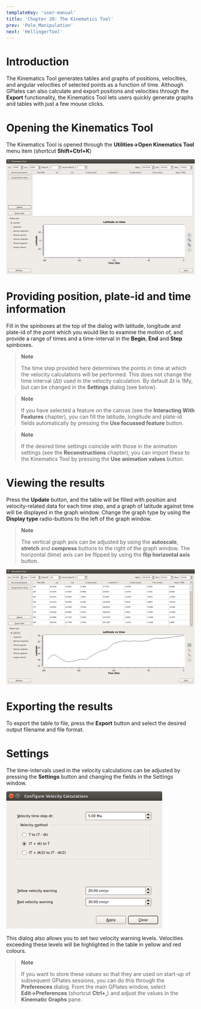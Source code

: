 ```yaml
---
templateKey: 'user-manual'
title: 'Chapter 20: The Kinematics Tool'
prev: 'Pole_Manipulation'
next: 'HellingerTool'
---
```


Introduction
============

The Kinematics Tool generates tables and graphs of positions, velocities, and angular velocities of selected points as a function of time. Although GPlates can also calculate and export positions and velocities through the **Export** functionality, the Kinematics Tool lets users quickly generate graphs and tables with just a few mouse clicks.

Opening the Kinematics Tool
===========================

The Kinematics Tool is opened through the **Utilities→Open Kinematics Tool** menu item (shortcut **Shift+Ctrl+K**)

![](screenshots/KinematicsToolStart.png)

Providing position, plate-id and time information
=================================================

Fill in the spinboxes at the top of the dialog with latitude, longitude and plate-id of the point which you would like to examine the motion of, and provide a range of times and a time-interval in the **Begin**, **End** and **Step** spinboxes.

> **Note**
>
> The time step provided here determines the points in time at which the velocity calculations will be performed. This does not change the time interval (Δt) used in the velocity calculation. By default Δt is 1My, but can be changed in the **Settings** dialog (see below).

> **Note**
>
> If you have selected a feature on the canvas (see the **Interacting With Features** chapter), you can fill the latitude, longitude and plate-id fields automatically by pressing the **Use focussed feature** button.

> **Note**
>
> If the desired time settings coincide with those in the animation settings (see the **Reconstructions** chapter), you can import these to the Kinematics Tool by pressing the **Use animation values** button.

Viewing the results
===================

Press the **Update** button, and the table will be filled with position and velocity-related data for each time step, and a graph of latitude against time will be displayed in the graph window. Change the graph type by using the **Display type** radio-buttons to the left of the graph window.

> **Note**
>
> The vertical graph axis can be adjusted by using the **autoscale**, **stretch** and **compress** buttons to the right of the graph window. The horizontal (time) axis can be flipped by using the **flip horizontal axis** button.

![](screenshots/KinematicsToolLatitude.png)

Exporting the results
=====================

To export the table to file, press the **Export** button and select the desired output filename and file format.

Settings
========

The time-intervals used in the velocity calculations can be adjusted by pressing the **Settings** button and changing the fields in the Settings window.

![](screenshots/KinematicsToolSettings.png)

This dialog also allows you to set two velocity warning levels. Velocities exceeding these levels will be highlighted in the table in yellow and red colours.

> **Note**
>
> If you want to store these values so that they are used on start-up of subsequent GPlates sessions, you can do this through the **Preferences** dialog. From the main GPlates window, select **Edit→Preferences** (shortcut **Ctrl+,**) and adjust the values in the **Kinematic Graphs** pane.

